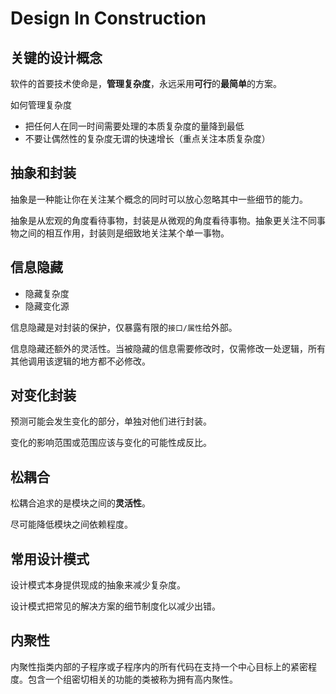 # Design In Construction

## 关键的设计概念

软件的首要技术使命是，**管理复杂度**，永远采用**可行**的**最简单**的方案。

如何管理复杂度
- 把任何人在同一时间需要处理的本质复杂度的量降到最低
- 不要让偶然性的复杂度无谓的快速增长（重点关注本质复杂度）


## 抽象和封装

抽象是一种能让你在关注某个概念的同时可以放心忽略其中一些细节的能力。

抽象是从宏观的角度看待事物，封装是从微观的角度看待事物。抽象更关注不同事物之间的相互作用，封装则是细致地关注某个单一事物。

## 信息隐藏
- 隐藏复杂度
- 隐藏变化源

信息隐藏是对封装的保护，仅暴露有限的`接口/属性`给外部。

信息隐藏还额外的灵活性。当被隐藏的信息需要修改时，仅需修改一处逻辑，所有其他调用该逻辑的地方都不必修改。

## 对变化封装

预测可能会发生变化的部分，单独对他们进行封装。

变化的影响范围或范围应该与变化的可能性成反比。

## 松耦合

松耦合追求的是模块之间的**灵活性**。

尽可能降低模块之间依赖程度。

## 常用设计模式

设计模式本身提供现成的抽象来减少复杂度。

设计模式把常见的解决方案的细节制度化以减少出错。

## 内聚性

内聚性指类内部的子程序或子程序内的所有代码在支持一个中心目标上的紧密程度。包含一个组密切相关的功能的类被称为拥有高内聚性。

